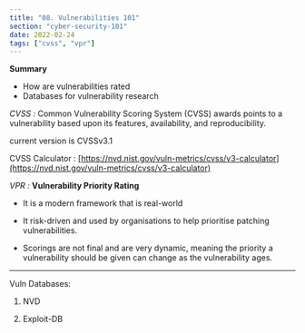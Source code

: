 ```yaml
---
title: "08. Vulnerabilities 101"
section: "cyber-security-101"
date: 2022-02-24
tags: ["cvss", "vpr"]
---
```



**Summary**
- How are vulnerabilities rated
- Databases for vulnerability research


_CVSS :_ Common Vulnerability Scoring System (CVSS) awards points to a vulnerability based upon its features, availability, and reproducibility.

current version is CVSSv3.1

CVSS Calculator : [https://nvd.nist.gov/vuln-metrics/cvss/v3-calculator](https://nvd.nist.gov/vuln-metrics/cvss/v3-calculator)

_VPR :_ **Vulnerability Priority Rating**

- It is a modern framework that is real-world
    
- It risk-driven and used by organisations to help prioritise patching vulnerabilities.
    
- Scorings are not final and are very dynamic, meaning the priority a vulnerability should be given can change as the vulnerability ages.
    

---

Vuln Databases:

1. NVD
    
2. Exploit-DB